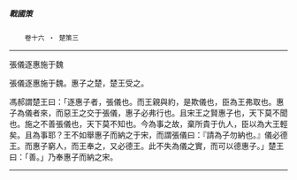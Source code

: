 

##### 戰國策
　　`卷十六 ‧ 楚策三`

* * *

張儀逐惠施于魏

張儀逐惠施于魏。惠子之楚，楚王受之。

馮郝謂楚王曰：「逐惠子者，張儀也。而王親與約，是欺儀也，臣為王弗取也。惠子為儀者來，而惡王之交于張儀，惠子必弗行也。且宋王之賢惠子也，天下莫不聞也。施之不善張儀也，天下莫不知也。今為事之故，棄所貴于仇人，臣以為大王輕矣。且為事耶？王不如舉惠子而納之于宋，而謂張儀曰：『請為子勿納也。』儀必德王。而惠子窮人，而王奉之，又必德王。此不失為儀之實，而可以德惠子。」楚王曰：「善。」乃奉惠子而納之宋。

* * *

